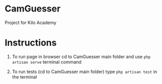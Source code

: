# CamGuesser
Project for Kilo Academy

# Instructions

1. To run page in browser cd to CamGuesser main folder and use ```php artisan serve``` terminal command

2. To run tests (cd to CamGuesser main folder) type ```php artisan test``` in the terminal